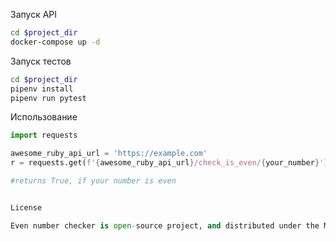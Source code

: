 Запуск API

``` bash
cd $project_dir
docker-compose up -d 
```

Запуск тестов

``` bash
cd $project_dir
pipenv install
pipenv run pytest
```

Использование

``` python
import requests

awesome_ruby_api_url = 'https://example.com'
r = requests.get(f'{awesome_ruby_api_url}/check_is_even/{your_number}')

#returns True, if your number is even


License

Even number checker is open-source project, and distributed under the MIT license
